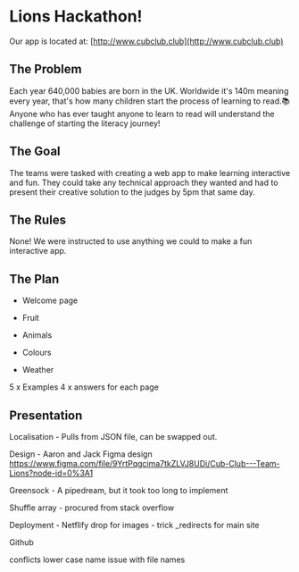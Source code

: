 # Lions Hackathon!

Our app is located at: [http://www.cubclub.club](http://www.cubclub.club)

## The Problem

Each year 640,000 babies are born in the UK. Worldwide it's 140m meaning every year, that's how many children start the process of learning to read.📚 Anyone who has ever taught anyone to learn to read will understand the challenge of starting the literacy journey!

## The Goal

The teams were tasked with creating a web app to make learning interactive and fun. They could take any technical approach they wanted and had to present their creative solution to the judges by 5pm that same day.

## The Rules

None! We were instructed to use anything we could to make a fun interactive app. 

## The Plan

- Welcome page

- Fruit
- Animals
- Colours
- Weather

5 x Examples
4 x answers for each page

## Presentation

Localisation - Pulls from JSON file, can be swapped out.

Design - Aaron and Jack
Figma design
https://www.figma.com/file/9YrtPqgcima7tkZLVJ8UDi/Cub-Club---Team-Lions?node-id=0%3A1

Greensock - A pipedream, but it took too long to implement

Shuffle array - procured from stack overflow

Deployment -
Netflify drop for images - trick
\_redirects for main site

Github

conflicts
lower case name issue with file names
